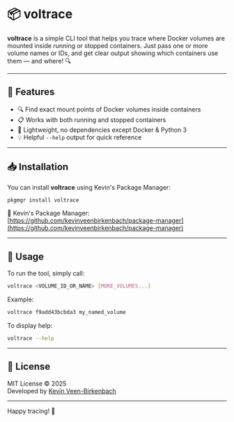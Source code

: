 # 📦 voltrace

**voltrace** is a simple CLI tool that helps you trace where Docker volumes are mounted inside running or stopped containers. Just pass one or more volume names or IDs, and get clear output showing which containers use them — and where! 🔍

---

## 🚀 Features

- 🔍 Find exact mount points of Docker volumes inside containers
- 📋 Works with both running and stopped containers
- 🐳 Lightweight, no dependencies except Docker & Python 3
- 💡 Helpful `--help` output for quick reference

---

## 📥 Installation

You can install **voltrace** using Kevin's Package Manager:

```bash
pkgmgr install voltrace
```

🔗 Kevin's Package Manager: [https://github.com/kevinveenbirkenbach/package-manager](https://github.com/kevinveenbirkenbach/package-manager)

---

## 🧪 Usage

To run the tool, simply call:

```bash
voltrace <VOLUME_ID_OR_NAME> [MORE_VOLUMES...]
```

Example:

```bash
voltrace f9add43bcbda3 my_named_volume
```

To display help:

```bash
voltrace --help
```

---

## 📄 License

MIT License © 2025  
Developed by [Kevin Veen-Birkenbach](https://www.veen.word/)

---

Happy tracing! 🧭
